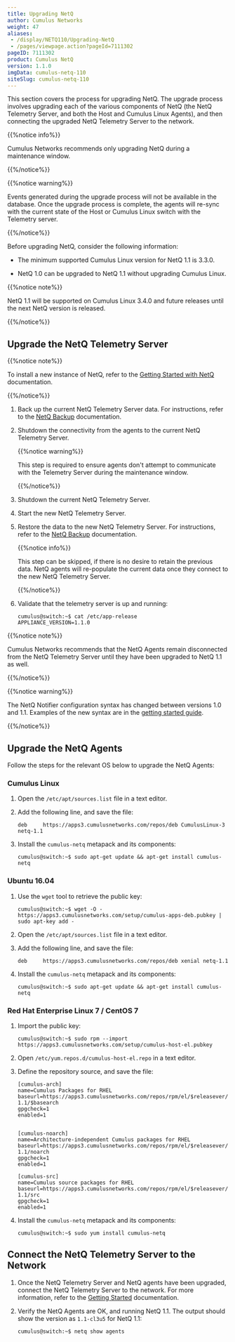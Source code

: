 ```yaml
---
title: Upgrading NetQ
author: Cumulus Networks
weight: 47
aliases:
 - /display/NETQ110/Upgrading-NetQ
 - /pages/viewpage.action?pageId=7111302
pageID: 7111302
product: Cumulus NetQ
version: 1.1.0
imgData: cumulus-netq-110
siteSlug: cumulus-netq-110
---
```

This section covers the process for upgrading NetQ. The upgrade process
involves upgrading each of the various components of NetQ (the NetQ
Telemetry Server, and both the Host and Cumulus Linux Agents), and then
connecting the upgraded NetQ Telemetry Server to the network.

{{%notice info%}}

Cumulus Networks recommends only upgrading NetQ during a maintenance
window.

{{%/notice%}}

{{%notice warning%}}

Events generated during the upgrade process will not be available in the
database. Once the upgrade process is complete, the agents will re-sync
with the current state of the Host or Cumulus Linux switch with the
Telemetry server.

{{%/notice%}}

Before upgrading NetQ, consider the following information:

  - The minimum supported Cumulus Linux version for NetQ 1.1 is 3.3.0.

  - NetQ 1.0 can be upgraded to NetQ 1.1 without upgrading Cumulus
    Linux.

{{%notice note%}}

NetQ 1.1 will be supported on Cumulus Linux 3.4.0 and future releases
until the next NetQ version is released.

{{%/notice%}}

## <span>Upgrade the NetQ Telemetry Server</span>

{{%notice note%}}

To install a new instance of NetQ, refer to the [Getting Started with NetQ](/version/cumulus-netq-110/Getting-Started-with-NetQ/)
documentation.

{{%/notice%}}

1.  Back up the current NetQ Telemetry Server data. For instructions,
    refer to the [NetQ Backup](/version/cumulus-netq-110/Restoring-from-Backups-with-NetQ/)
    documentation.

2.  Shutdown the connectivity from the agents to the current NetQ
    Telemetry Server.

    {{%notice warning%}}

    This step is required to ensure agents don't attempt to communicate
    with the Telemetry Server during the maintenance window.

    {{%/notice%}}

3.  Shutdown the current NetQ Telemetry Server.

4.  Start the new NetQ Telemetry Server.

5.  Restore the data to the new NetQ Telemetry Server. For instructions,
    refer to the [NetQ Backup](/version/cumulus-netq-110/Restoring-from-Backups-with-NetQ/)
    documentation.

    {{%notice info%}}

    This step can be skipped, if there is no desire to retain the
    previous data. NetQ agents will re-populate the current data once
    they connect to the new NetQ Telemetry Server.

    {{%/notice%}}

6.  Validate that the telemetry server is up and running:

        cumulus@switch:~$ cat /etc/app-release
        APPLIANCE_VERSION=1.1.0

{{%notice note%}}

Cumulus Networks recommends that the NetQ Agents remain disconnected
from the NetQ Telemetry Server until they have been upgraded to NetQ 1.1
as well.

{{%/notice%}}

{{%notice warning%}}

The NetQ Notifier configuration syntax has changed between versions 1.0
and 1.1. Examples of the new syntax are in the [getting started guide](/version/cumulus-netq-110/Getting-Started-with-NetQ/).

{{%/notice%}}

## <span>Upgrade the NetQ Agents</span>

Follow the steps for the relevant OS below to upgrade the NetQ Agents:

### <span>Cumulus Linux</span>

1.  Open the `/etc/apt/sources.list` file in a text editor.

2.  Add the following line, and save the file:

        deb     https://apps3.cumulusnetworks.com/repos/deb CumulusLinux-3 netq-1.1

3.  Install the `cumulus-netq` metapack and its components:

        cumulus@switch:~$ sudo apt-get update && apt-get install cumulus-netq

### <span>Ubuntu 16.04</span>

1.  Use the `wget` tool to retrieve the public key:

        cumulus@switch:~$ wget -O - https://apps3.cumulusnetworks.com/setup/cumulus-apps-deb.pubkey | sudo apt-key add -

2.  Open the `/etc/apt/sources.list` file in a text editor.

3.  Add the following line, and save the file:

        deb     https://apps3.cumulusnetworks.com/repos/deb xenial netq-1.1

4.  Install the `cumulus-netq` metapack and its components:

        cumulus@switch:~$ sudo apt-get update && apt-get install cumulus-netq

### <span>Red Hat Enterprise Linux 7 / CentOS 7</span>

1.  Import the public key:

        cumulus@switch:~$ sudo rpm --import https://apps3.cumulusnetworks.com/setup/cumulus-host-el.pubkey

2.  Open `/etc/yum.repos.d/cumulus-host-el.repo` in a text editor.

3.  Define the repository source, and save the file:

        [cumulus-arch]
        name=Cumulus Packages for RHEL
        baseurl=https://apps3.cumulusnetworks.com/repos/rpm/el/$releasever/netq-1.1/$basearch
        gpgcheck=1
        enabled=1
         
         
        [cumulus-noarch]
        name=Architecture-independent Cumulus packages for RHEL
        baseurl=https://apps3.cumulusnetworks.com/repos/rpm/el/$releasever/netq-1.1/noarch
        gpgcheck=1
        enabled=1
         
        [cumulus-src]
        name=Cumulus source packages for RHEL
        baseurl=https://apps3.cumulusnetworks.com/repos/rpm/el/$releasever/netq-1.1/src
        gpgcheck=1
        enabled=1

4.  Install the `cumulus-netq` metapack and its components:

        cumulus@switch:~$ sudo yum install cumulus-netq

## <span>Connect the NetQ Telemetry Server to the Network</span>

1.  Once the NetQ Telemetry Server and NetQ agents have been upgraded,
    connect the NetQ Telemetry Server to the network. For more
    information, refer to the [Getting Started](/version/cumulus-netq-110/Getting-Started-with-NetQ/)
    documentation.

2.  Verify the NetQ Agents are OK, and running NetQ 1.1. The output
    should show the version as `1.1-cl3u5` for NetQ 1.1:

        cumulus@switch:~$ netq show agents
